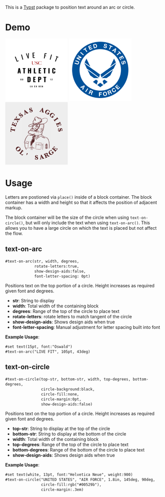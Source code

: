 This is a [Typst](https://github.com/typst/typst) package to position text around an arc or circle.

# Demo

<img src="examples/live_fit.png"  width="200"/>
<img src="examples/air_force.png" width="200"/>
<img src="examples/ol_sarge.png"  width="200"/>

# Usage

Letters are postioned via `place()` inside of a block container.  The block container has a width and height so that it affects the position of adjacent markup.

The block container will be the size of the circle when using `text-on-circle()`, but will only include the text when using `text-on-arc()`.  This allows you to have a large circle on which the text is placed but not affect the flow.

## text-on-arc


```typst
#text-on-arc(str, width, degrees,
             rotate-letters:true,
             show-design-aids:false,
             font-letter-spacing: 0pt)
```

Positions text on the top portion of a circle.  Height increases as required given font and degrees.

 * **str**: String to display
 * **width**: Total width of the containing block
 * **degrees**: Range of the top of the circle to place text
 * **rotate-letters**: rotate letters to match tangent of the circle
 * **show-design-aids**: Shows design aids when true
 * **font-letter-spacing**: Manual adjustment for letter spacing built into font

**Example Usage**:

```typst
#set text(15pt, font:"Oswald")
#text-on-arc("LIVE FIT", 105pt, 43deg)
```

## text-on-circle

```typst
#text-on-circle(top-str, bottom-str, width, top-degrees, bottom-degrees,
                circle-background:black,
                circle-fill:none,
                circle-margin:0pt,
                show-design-aids:false)
```

Positions text on the top portion of a circle.  Height increases as required
given font and degrees.

 * **top-str**: String to display at the top of the circle
 * **bottom-str**: String to display at the bottom of the circle
 * **width**: Total width of the containing block
 * **top-degrees**: Range of the top of the circle to place text
 * **bottom-degrees**: Range of the bottom of the circle to place text
 * **show-design-aids**: Shows design aids when true

**Example Usage**:

```typst
#set text(white, 13pt, font:"Helvetica Neue", weight:900)
#text-on-circle("UNITED STATES", "AIR FORCE", 1.8in, 145deg, 90deg,
                circle-fill:rgb("#00529b"),
                circle-margin:.3em)
```
